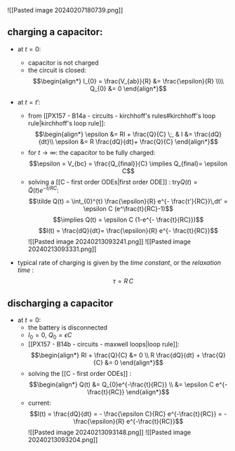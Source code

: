 
![[Pasted image 20240207180739.png]]
## charging a capacitor:
- at $t=0:$ 
	- capacitor is not charged
	- the circuit is closed: $$\begin{align*}
		I_{0} = \frac{V_{ab}}{R} &= \frac{\epsilon}{R} \\\\
		Q_{0} &= 0 
	\end{align*}$$
- at $t=t':$
	- from [[PX157 - B14a - circuits - kirchhoff's rules#kirchhoff's loop rule|kirchhoff's loop rule]]: $$\begin{align*}
		\epsilon &= RI + \frac{Q}{C} \;, & I &= \frac{dQ}{dt}\\
		\epsilon &= R \frac{dQ}{dt}+ \frac{Q}{C}
\end{align*}$$
	- for $t\to\infty:$ the capacitor to be fully charged: $$\epsilon = V_{bc} = \frac{Q_{final}}{C} \implies Q_{final}= \epsilon C$$
	- solving a [[C - first order ODEs|first order ODE]] : try$Q(t) = \tilde Q (t) e^{- t/RC}:$ 
	$$\tilde Q(t) = \int_{0}^{t} \frac{\epsilon}{R} e^{- \frac{t'}{RC}}\,dt' = \epsilon C (e^\frac{t}{RC}-1)$$
	 $$\implies Q(t) = \epsilon C (1-e^{- \frac{t}{RC}})$$
	$$I(t) = \frac{dQ}{dt}= \frac{\epsilon}{R} e^{- \frac{t}{RC}}$$
![[Pasted image 20240213093241.png]]
![[Pasted image 20240213093331.png]]

- typical rate of charging is given by the *time constant*, or the *relaxation time* : $$\tau = R\,C$$
## discharging a capacitor
- at $t=0:$
	- the battery is disconnected 
	- $I_{0}=0$, $Q_{0}=\epsilon C$
	- [[PX157 - B14b - circuits - maxwell loops|loop rule]]: $$\begin{align*}
			RI + \frac{Q}{C} &= 0 \\
			R \frac{dQ}{dt} + \frac{Q}{C} &= 0
		\end{align*}$$
	- solving the [[C - first order ODEs]] : $$\begin{align*}
			Q(t) &= Q_{0}e^{-\frac{t}{RC}} \\
			&= \epsilon C e^{-\frac{t}{RC}}
		\end{align*}$$
	- current: $$I(t) = \frac{dQ}{dt} = - \frac{\epsilon C}{RC} e^{-\frac{t}{RC}} = -\frac{\epsilon}{R} e^{-\frac{t}{RC}}$$
![[Pasted image 20240213093148.png]]
![[Pasted image 20240213093204.png]]
